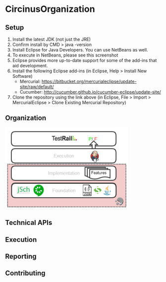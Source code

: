# CircinusOrganization

## Setup
1. Install the latest JDK (not just the JRE)
2. Confirm install by CMD > java -version
3. Install Eclipse for Java Developers. You can use NetBeans as well. 
4. To execute in NetBeans, please see this screenshot
5. Eclipse provides more up-to-date support for some of the add-ins that aid development.
6. Install the following Eclipse add-ins (in Eclipse, Help > Install New Software)
   * Mercurial: https://bitbucket.org/mercurialeclipse/update-site/raw/default/
   * Cucumber: http://cucumber.github.io/cucumber-eclipse/update-site/
9. Clone the repository using the link above (in Eclipse, File > Import > MercurialEclipse > Clone Existing Mercurial Repository)

## Organization
![alt text](https://github.com/rsud79/CircinusOrganization/blob/master/src/common/images/GitLayeredCake.png "Layered Cake Organization")


## Technical APIs

## Execution

## Reporting

## Contributing
